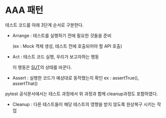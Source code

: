 # AAA 패턴
테스트 코드를 아래 3단계 순서로 구분한다.

- Arrange : 테스트를 실행하기 전에 필요한 것들을 준비 
	
	(ex : Mock 객체 생성, 테스트 전에 호출되어야 할 API 호출)
	
- Act : 테스트 코드 실행, 우리가 보고자하는 행동
	
	이 행동은 [SUT](SUT)의 상태를 바꾼다. 
	
- Assert : 실행한 코드가 예상대로 동작했는지 확인 ex : assertTrue(), assertThat()

pytest 공식문서에서는 테스트 과정에서 위 과정과 함께 cleanup과정도 포함하였다.

- Cleanup : 다른 테스트들이 해당 테스트의 영향을 받지 않도록 원상복구 시키는 작업